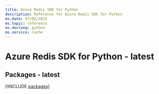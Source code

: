 ```yaml
---
title: Azure Redis SDK for Python
description: Reference for Azure Redis SDK for Python
ms.date: 07/02/2025
ms.topic: reference
ms.devlang: python
ms.service: cache
---
```

# Azure Redis SDK for Python - latest
## Packages - latest
[!INCLUDE [packages](redis-index.md)]